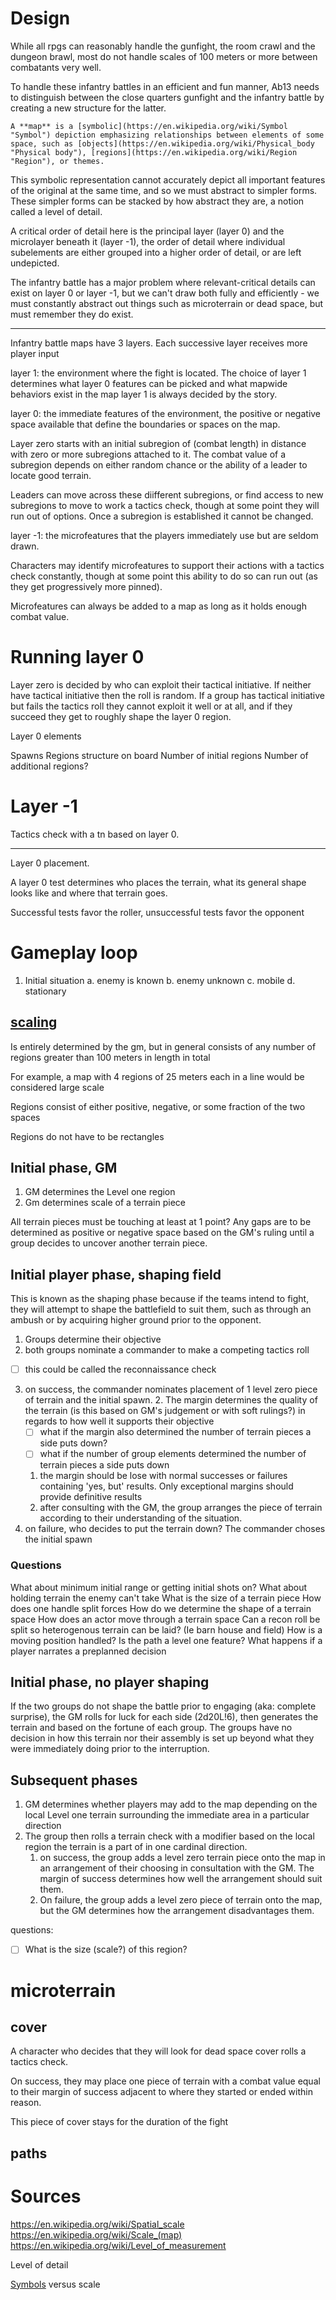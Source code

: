 # Design

While all rpgs can reasonably handle the gunfight, the room crawl and the dungeon brawl, most do not handle scales of 100 meters or more between combatants very well.

To handle these infantry battles in an efficient and fun manner, Ab13 needs to distinguish between the close quarters gunfight and the infantry battle by creating a new structure for the latter.

```
A **map** is a [symbolic](https://en.wikipedia.org/wiki/Symbol "Symbol") depiction emphasizing relationships between elements of some space, such as [objects](https://en.wikipedia.org/wiki/Physical_body "Physical body"), [regions](https://en.wikipedia.org/wiki/Region "Region"), or themes.
```

This symbolic representation cannot accurately depict all important features of the original at the same time, and so we must abstract to simpler forms. These simpler forms can be stacked by how abstract they are, a notion called a level of detail.

A critical order of detail here is the principal layer (layer 0) and the microlayer beneath it (layer -1), the order of detail where individual subelements are either grouped into a higher order of detail, or are left undepicted.

The infantry battle has a major problem where relevant-critical details can exist on layer 0 or layer -1, but we can't draw both fully and efficiently - we must constantly abstract out things such as microterrain or dead space, but must remember they do exist.

---

Infantry battle maps have 3 layers. Each successive layer receives more player input

layer 1: the environment where the fight is located. The choice of layer 1 determines what layer 0 features can be picked and what mapwide behaviors exist in the map  layer 1 is always decided by the story. 

layer 0: the immediate features of the environment, the positive or negative space available that define the boundaries or spaces on the map. 

Layer zero starts with an initial subregion of (combat length) in distance with zero or more subregions attached to it. The combat value of a subregion depends on either random chance or the ability of a leader to locate good terrain.

Leaders can move across these diifferent subregions, or find access to new subregions to move to work a tactics check, though at some point they will run out of options. Once a subregion is established it cannot be changed.

layer -1: the microfeatures that the players immediately use but are seldom drawn.

Characters may identify microfeatures to support their actions with a tactics check constantly, though at some point this ability to do so can run out (as they get progressively more pinned).

Microfeatures can always be added to a map as long as it holds enough combat value. 

# Running layer 0

Layer zero is decided by who can exploit their tactical initiative. If neither have tactical initiative then the roll is random. If a group has tactical initiative but fails the tactics roll they cannot exploit it well or at all, and if they succeed they get to roughly shape the layer 0 region.

Layer 0 elements

Spawns
Regions structure on board
Number of initial regions
Number of additional regions?


# Layer -1

Tactics check with a tn based on layer 0.

--- 

Layer 0 placement.

A layer 0 test determines who places the terrain, what its general shape looks like and where that terrain goes. 

Successful tests favor the roller, unsuccessful tests favor the opponent

# Gameplay loop

1. Initial situation
	a. enemy is known
	b. enemy unknown
	c. mobile
	d. stationary
## [scaling](https://en.wikipedia.org/wiki/Level_of_measurement)
Is entirely determined by the gm, but in general consists of any number of regions greater than 100 meters in length in total

For example, a map with 4 regions of 25 meters each in a line would be considered large scale

Regions consist of either positive, negative, or some fraction of the two spaces

Regions do not have to be rectangles
## Initial phase, GM 

1. GM determines the Level one region
2. Gm determines scale of a terrain piece

All terrain pieces must be touching at least at 1 point? Any gaps are to be determined as positive or negative space based on the GM's ruling until a group decides to uncover another terrain piece.

## Initial player phase, shaping field
This is known as the shaping phase because if the teams intend to fight, they will attempt to shape the battlefield to suit them, such as through an ambush or by acquiring higher ground prior to the opponent.

1. Groups determine their objective
2. both groups nominate a commander to make a competing tactics roll
- [ ] this could be called the reconnaissance check
3. on success, the commander nominates placement of 1 level zero piece of terrain and the initial spawn.
	2. The margin determines the quality of the terrain (is this based on GM's judgement or with soft rulings?) in regards to how well it supports their objective
	- [ ] what if the margin also determined the number of terrain pieces a side puts down?
	- [ ] what if the number of group elements determined the number of terrain pieces a side puts down
	1. the margin should be lose with normal successes or failures containing 'yes, but' results. Only exceptional margins should provide definitive results
	2. after consulting with the GM, the group arranges the piece of terrain according to their understanding of the situation.
4. on failure, who decides to put the terrain down? The commander choses the initial spawn

### Questions
What about minimum initial range or getting initial shots on? 
What about holding terrain the enemy can't take
What is the size of a terrain piece
How does one handle split forces
How do we determine the shape of a terrain space
How does an actor move through a terrain space
Can a recon roll be split so heterogenous terrain can be laid? (Ie barn house and field)
How is a moving position handled? Is the path a level one feature?
What happens if a player narrates a preplanned decision

## Initial phase, no player shaping
If the two groups do not shape the battle prior to engaging (aka: complete surprise), the GM rolls for luck for each side (2d20L!6), then generates the terrain and  based on the fortune of each group. The groups have no decision in how this terrain nor their assembly is set up beyond what they were immediately doing prior to the interruption.
## Subsequent phases

1. GM determines whether players may add to the map depending on the local Level one terrain surrounding the immediate area in a particular direction
2. The group then rolls a terrain check with a modifier based on the local region the terrain is a part of in one cardinal direction.
	1. on success, the group adds a level zero terrain piece onto the map in an arrangement of their choosing in consultation with the GM. The margin of success determines how well the arrangement should suit them.
	2. On failure, the group adds a level zero piece of terrain onto the map, but the GM determines how the arrangement disadvantages them.

questions:
- [ ] What is the size (scale?) of this region?

# microterrain
## cover
A character who decides that they will look for dead space cover rolls a tactics check. 

On success, they may place one piece of terrain with a combat value equal to their margin of success adjacent to where they started or ended within reason.

This piece of cover stays for the duration of the fight

## paths

# Sources
https://en.wikipedia.org/wiki/Spatial_scale
https://en.wikipedia.org/wiki/Scale_(map)
https://en.wikipedia.org/wiki/Level_of_measurement

Level of detail

[Symbols](https://en.wikipedia.org/wiki/Map_symbol) versus scale

